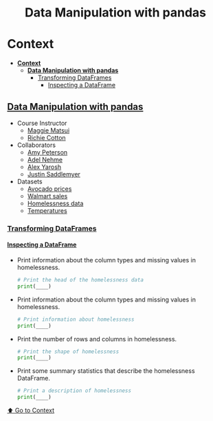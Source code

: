 <div align="center">
<h1>Data Manipulation with pandas</h1>
</div>

# **Context**
- [**Context**](#context)
  - [**Data Manipulation with pandas**](#data-manipulation-with-pandas)
    - [Transforming DataFrames](#transforming-dataframes)
      - [Inspecting a DataFrame](#inspecting-a-dataframe)

## **[Data Manipulation with pandas](https://www.datacamp.com/courses/data-manipulation-with-pandas)**

- Course Instructor
  - [Maggie Matsui](https://www.linkedin.com/in/maggie-matsui/)
  - [Richie Cotton](https://www.linkedin.com/in/richierocks/)
- Collaborators
  - [Amy Peterson](https://www.datacamp.com/portfolio/amy-4121b590-cc52-442a-9779-03eb58089e08)
  - [Adel Nehme](https://www.linkedin.com/in/adelnehme/)
  - [Alex Yarosh](https://www.linkedin.com/in/alexyar/)
  - [Justin Saddlemyer](https://www.linkedin.com/in/justinsaddlemyer/)
- Datasets
  - [Avocado prices](https://assets.datacamp.com/production/repositories/5386/datasets/5528f46cc712c9083a6881f787fc9b34ab53d5ea/avoplotto.pkl)
  - [Walmart sales](https://assets.datacamp.com/production/repositories/5386/datasets/5110afec30fc30bc5f3cf67b188d1513c3d6d940/sales_subset.csv)
  - [Homelessness data](https://assets.datacamp.com/production/repositories/5386/datasets/1a0ab2e8557930ec06473c16521874e516a216ae/homelessness.csv)
  - [Temperatures](https://assets.datacamp.com/production/repositories/5386/datasets/47f5fde162bae3549ca7d5c26fb4c4639f100f28/temperatures.csv)

### [Transforming DataFrames](./01%20Transforming%20DataFrames/)

#### [Inspecting a DataFrame](./01%20Transforming%20DataFrames/01_inspecting_a_dataframe.py)

- Print information about the column types and missing values in homelessness.

  ```py
  # Print the head of the homelessness data
  print(____)
  ```

- Print information about the column types and missing values in homelessness.

  ```py
  # Print information about homelessness
  print(____)
  ```

- Print the number of rows and columns in homelessness.

  ```py
  # Print the shape of homelessness
  print(____)
  ```

- Print some summary statistics that describe the homelessness DataFrame.

  ```py
  # Print a description of homelessness
  print(____)
  ```

[⬆️ Go to Context](#context)
